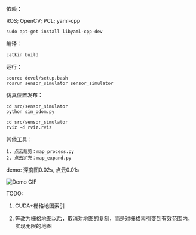 依赖：

ROS; OpenCV; PCL; yaml-cpp
```angular2html
sudo apt-get install libyaml-cpp-dev
```

编译：
```angular2html
catkin build
```

运行：
```angular2html
source devel/setup.bash
rosrun sensor_simulator sensor_simulator
```

仿真位置发布：
```angular2html
cd src/sensor_simulator
python sim_odom.py

cd src/sensor_simulator
rviz -d rviz.rviz
```

其他工具：
```
1. 点云裁剪：map_process.py
2. 点云扩充：map_expand.py
```

demo:
深度图0.02s, 点云0.01s

![Demo GIF](demo.gif)

TODO:

1. CUDA+栅格地图索引

2. 等改为栅格地图以后，取消对地图的复制，而是对栅格索引变到有效范围内，实现无限的地图